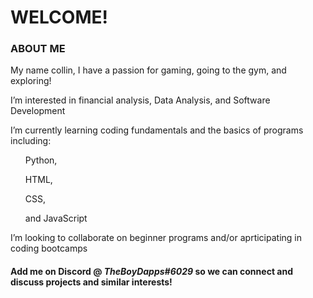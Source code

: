 
<h1> WELCOME!</h1>

<h3>ABOUT ME</h3>
<p>My name collin, I have a passion for gaming, going to the gym, and exploring! </p>

<p>I’m interested in financial analysis, Data Analysis, and Software Development</p>

<p>I’m currently learning coding fundamentals and the basics of programs including:</p>
  <ul>Python, </ul>
  <ul>HTML, </ul>
  <ul>CSS, </ul>
  <ul>and JavaScript</ul>

<p>I’m looking to collaborate on beginner programs and/or aprticipating in coding bootcamps</p>  

<h4> Add me on Discord @ <em>TheBoyDapps#6029</em> so we can connect and discuss projects and similar interests!</h4>

<!---
collindapper/collindapper is a ✨ special ✨ repository because its `README.md` (this file) appears on your GitHub profile.
You can click the Preview link to take a look at your changes.
--->
